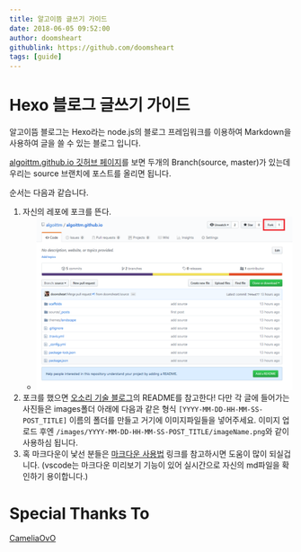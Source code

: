 ```yaml
---
title: 알고이뜸 글쓰기 가이드
date: 2018-06-05 09:52:00 
author: doomsheart
githublink: https://github.com/doomsheart
tags: [guide]  
---
```


Hexo 블로그 글쓰기 가이드
====================================
알고이뜸 블로그는 Hexo라는 node.js의 블로그 프레임워크를 이용하여 Markdown을 사용하여 글을 쓸 수 있는 블로그 입니다.

[algoittm.github.io 깃허브 페이지](https://github.com/algoittm/algoittm.github.io)를 보면 두개의 Branch(source, master)가 있는데 우리는 source 브랜치에 포스트를 올리면 됩니다.

순서는 다음과 같습니다.

1. 자신의 레포에 포크를 뜬다.
    - ![01_fork](/images/2018-06-05-09-52-00-algoittm_guide/01_fork.png)
2. 포크를 했으면 [오소리 기술 블로그](https://github.com/HyOsori/hyosori.github.io)의 README를 참고한다! 다만 각 글에 들어가는 사진들은 images폴더 아래에 다음과 같은 형식 `[YYYY-MM-DD-HH-MM-SS-POST_TITLE]` 이름의 폴더를 만들고 거기에 이미지파일들을 넣어주세요. 이미지 업로드 후엔 `/images/YYYY-MM-DD-HH-MM-SS-POST_TITLE/imageName.png`와 같이 사용하심 됩니다.
3. 혹 마크다운이 낯선 분들은 [마크다운 사용법](https://gist.github.com/ihoneymon/652be052a0727ad59601) 링크를 참고하시면 도움이 많이 되실겁니다. (vscode는 마크다운 미리보기 기능이 있어 실시간으로 자신의 md파일을 확인하기 용이합니다.)

Special Thanks To
====================================
[CameliaOvO](https://github.com/CameliaOvO)